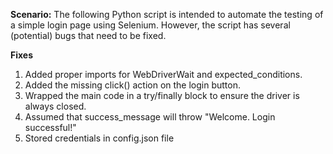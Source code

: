 **Scenario:**
The following Python script is intended to automate the testing of a simple login page using Selenium. However, the script has several (potential) bugs that need to be fixed. 

**Fixes**
1. Added proper imports for WebDriverWait and expected_conditions.
2. Added the missing click() action on the login button.
3. Wrapped the main code in a try/finally block to ensure the driver is always closed.
4. Assumed that success_message will throw "Welcome. Login successful!"
5. Stored credentials in config.json file